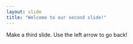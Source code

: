 ```yaml
---
layout: slide
title: "Welcome to our second slide!"
---
```

Make a third slide.
Use the left arrow to go back!
